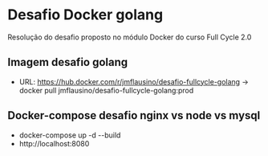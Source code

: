 # Desafio Docker golang

Resolução do desafio proposto no módulo Docker do curso Full Cycle 2.0

## Imagem desafio golang

- URL: https://hub.docker.com/r/jmflausino/desafio-fullcycle-golang -> docker pull jmflausino/desafio-fullcycle-golang:prod

## Docker-compose desafio nginx vs node vs mysql

- docker-compose up -d --build
- http://localhost:8080
